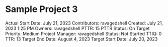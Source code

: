 # Sample Project 3

Actual Start Date: July 21, 2023
Contributors: ravagedshell
Created: July 21, 2023 1:25 PM
Owners: ravagedshell
PTTR: 15
PTTR Status: On Target
Priority: Medium
Project Manager: ravagedshell
Status: Not Started
TTIQ: 0
TTR: 13
Target End Date: August 4, 2023
Target Start Date: July 20, 2023